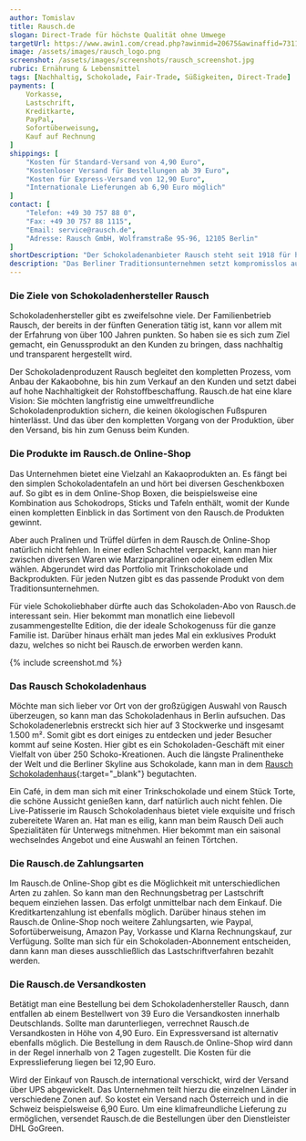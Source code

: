 ```yaml
---
author: Tomislav
title: Rausch.de
slogan: Direct-Trade für höchste Qualität ohne Umwege
targetUrl: https://www.awin1.com/cread.php?awinmid=20675&awinaffid=731132
image: /assets/images/rausch_logo.png
screenshot: /assets/images/screenshots/rausch_screenshot.jpg
rubric: Ernährung & Lebensmittel
tags: [Nachhaltig, Schokolade, Fair-Trade, Süßigkeiten, Direct-Trade]
payments: [
    Vorkasse,
    Lastschrift,
    Kreditkarte,
    PayPal,
    Sofortüberweisung,
    Kauf auf Rechnung
]
shippings: [
    "Kosten für Standard-Versand von 4,90 Euro",
    "Kostenloser Versand für Bestellungen ab 39 Euro",
    "Kosten für Express-Versand von 12,90 Euro",
    "Internationale Lieferungen ab 6,90 Euro möglich"
]
contact: [
    "Telefon: +49 30 757 88 0",
    "Fax: +49 30 757 88 1115",
    "Email: service@rausch.de",
    "Adresse: Rausch GmbH, Wolframstraße 95-96, 12105 Berlin"
]
shortDescription: "Der Schokoladenanbieter Rausch steht seit 1918 für höchste Qualitätsanforderungen an seine Produkte und bietet diese dank Direct Trade ohne Umwege an."
description: "Das Berliner Traditionsunternehmen setzt kompromisslos auf die beste Qualität und achtet kontinuierlich auf die Nachhaltigkeit. Der Rausch.de Online-Shop bietet eine Vielfalt an Produkten an, die allesamt den bestmöglichen Genuss versprechen. Auch das Wissen rund um die Branche kann man auf der hauseigenen Internetseite auffrischen und erweitern. So gibt es einen Blog für Rezepte und auch ein Schokoladenlexikon."
---
```


### Die Ziele von Schokoladenhersteller Rausch

Schokoladenhersteller gibt es zweifelsohne viele. Der Familienbetrieb Rausch, der bereits in der fünften Generation tätig ist, kann vor allem mit der Erfahrung von über 100 Jahren punkten. So haben sie es sich zum Ziel gemacht, ein Genussprodukt an den Kunden zu bringen, dass nachhaltig und transparent hergestellt wird.

Der Schokoladenproduzent Rausch begleitet den kompletten Prozess, vom Anbau der Kakaobohne, bis hin zum Verkauf an den Kunden und setzt dabei auf hohe Nachhaltigkeit der Rohstoffbeschaffung. Rausch.de hat eine klare Vision: Sie möchten langfristig eine umweltfreundliche Schokoladenproduktion sichern, die keinen ökologischen Fußspuren hinterlässt. Und das über den kompletten Vorgang von der Produktion, über den Versand, bis hin zum Genuss beim Kunden.

### Die Produkte im Rausch.de Online-Shop

Das Unternehmen bietet eine Vielzahl an Kakaoprodukten an. Es fängt bei den simplen Schokoladentafeln an und hört bei diversen Geschenkboxen auf. So gibt es in dem Online-Shop Boxen, die beispielsweise eine Kombination aus Schokodrops, Sticks und Tafeln enthält, womit der Kunde einen kompletten Einblick in das Sortiment von den Rausch.de Produkten gewinnt.

Aber auch Pralinen und Trüffel dürfen in dem Rausch.de Online-Shop natürlich nicht fehlen. In einer edlen Schachtel verpackt, kann man hier zwischen diversen Waren wie Marzipanpralinen oder einem edlen Mix wählen. Abgerundet wird das Portfolio mit Trinkschokolade und Backprodukten. Für jeden Nutzen gibt es das passende Produkt von dem Traditionsunternehmen.

Für viele Schokoliebhaber dürfte auch das Schokoladen-Abo von Rausch.de interessant sein. Hier bekommt man monatlich eine liebevoll zusammengestellte Edition, die der ideale Schokogenuss für die ganze Familie ist. Darüber hinaus erhält man jedes Mal ein exklusives Produkt dazu, welches so nicht bei Rausch.de erworben werden kann.

{% include screenshot.md %}

### Das Rausch Schokoladenhaus

Möchte man sich lieber vor Ort von der großzügigen Auswahl von Rausch überzeugen, so kann man das Schokoladenhaus in Berlin aufsuchen. Das Schokoladenerlebnis erstreckt sich hier auf 3 Stockwerke und insgesamt 1.500 m². Somit gibt es dort einiges zu entdecken und jeder Besucher kommt auf seine Kosten. Hier gibt es ein Schokoladen-Geschäft mit einer Vielfalt von über 250 Schoko-Kreationen. Auch die längste Pralinentheke der Welt und die Berliner Skyline aus Schokolade, kann man in dem [Rausch Schokoladenhaus](https://www.rausch.de/schokoladenhaus){:target="_blank"} begutachten.

Ein Café, in dem man sich mit einer Trinkschokolade und einem Stück Torte, die schöne Aussicht genießen kann, darf natürlich auch nicht fehlen. Die Live-Patisserie im Rausch Schokoladenhaus bietet viele exquisite und frisch zubereitete Waren an. Hat man es eilig, kann man beim Rausch Deli auch Spezialitäten für Unterwegs mitnehmen. Hier bekommt man ein saisonal wechselndes Angebot und eine Auswahl an feinen Törtchen.

### Die Rausch.de Zahlungsarten

Im Rausch.de Online-Shop gibt es die Möglichkeit mit unterschiedlichen Arten zu zahlen. So kann man den Rechnungsbetrag per Lastschrift bequem einziehen lassen. Das erfolgt unmittelbar nach dem Einkauf. Die Kreditkartenzahlung ist ebenfalls möglich. Darüber hinaus stehen im Rausch.de Online-Shop noch weitere Zahlungsarten, wie Paypal, Sofortüberweisung, Amazon Pay, Vorkasse und Klarna Rechnungskauf, zur Verfügung. Sollte man sich für ein Schokoladen-Abonnement entscheiden, dann kann man dieses ausschließlich das Lastschriftverfahren bezahlt werden.

### Die Rausch.de Versandkosten

Betätigt man eine Bestellung bei dem Schokoladenhersteller Rausch, dann entfallen ab einem Bestellwert von 39 Euro die Versandkosten innerhalb Deutschlands. Sollte man darunterliegen, verrechnet Rausch.de Versandkosten in Höhe von 4,90 Euro. Ein Expressversand ist alternativ ebenfalls möglich. Die Bestellung in dem Rausch.de Online-Shop wird dann in der Regel innerhalb von 2 Tagen zugestellt. Die Kosten für die Expresslieferung liegen bei 12,90 Euro.

Wird der Einkauf von Rausch.de international verschickt, wird der Versand über UPS abgewickelt. Das Unternehmen teilt hierzu die einzelnen Länder in verschiedene Zonen auf. So kostet ein Versand nach Österreich und in die Schweiz beispielsweise 6,90 Euro. Um eine klimafreundliche Lieferung zu ermöglichen, versendet Rausch.de die Bestellungen über den Dienstleister DHL GoGreen.